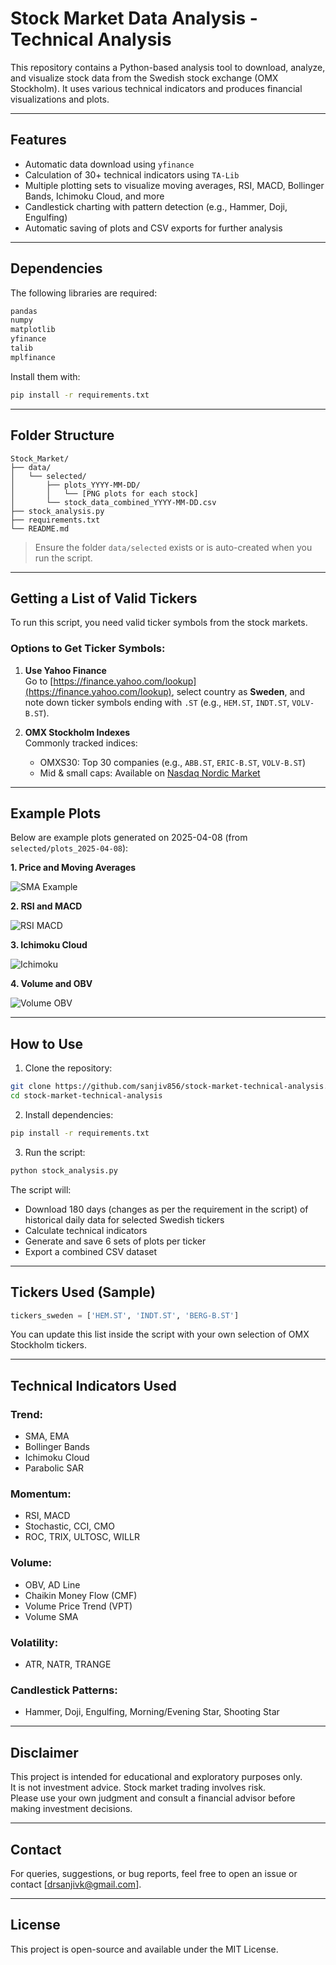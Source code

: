 # Stock Market Data Analysis - Technical Analysis

This repository contains a Python-based analysis tool to download, analyze, and visualize stock data from the Swedish stock exchange (OMX Stockholm). It uses various technical indicators and produces financial visualizations and plots.

---

## Features

- Automatic data download using `yfinance`
- Calculation of 30+ technical indicators using `TA-Lib`
- Multiple plotting sets to visualize moving averages, RSI, MACD, Bollinger Bands, Ichimoku Cloud, and more
- Candlestick charting with pattern detection (e.g., Hammer, Doji, Engulfing)
- Automatic saving of plots and CSV exports for further analysis

---

## Dependencies

The following libraries are required:

```bash
pandas
numpy
matplotlib
yfinance
talib
mplfinance
```

Install them with:

```bash
pip install -r requirements.txt
```

---

## Folder Structure

```
Stock_Market/
├── data/
│   └── selected/
│       ├── plots_YYYY-MM-DD/
│       │   └── [PNG plots for each stock]
│       └── stock_data_combined_YYYY-MM-DD.csv
├── stock_analysis.py
├── requirements.txt
└── README.md
```

> Ensure the folder `data/selected` exists or is auto-created when you run the script.

---

## Getting a List of Valid Tickers

To run this script, you need valid ticker symbols from the stock markets.

### Options to Get Ticker Symbols:

1. **Use Yahoo Finance**  
   Go to [https://finance.yahoo.com/lookup](https://finance.yahoo.com/lookup), select country as **Sweden**, and note down ticker symbols ending with `.ST` (e.g., `HEM.ST`, `INDT.ST`, `VOLV-B.ST`).

2. **OMX Stockholm Indexes**  
   Commonly tracked indices:
   - OMXS30: Top 30 companies (e.g., `ABB.ST`, `ERIC-B.ST`, `VOLV-B.ST`)
   - Mid & small caps: Available on [Nasdaq Nordic Market](https://www.nasdaqomxnordic.com/shares)

---

## Example Plots

Below are example plots generated on 2025-04-08 (from `selected/plots_2025-04-08`):

**1. Price and Moving Averages**

![SMA Example](selected/plots_2025-04-08/HEM.ST_plot_1_2025-04-08.png)

**2. RSI and MACD**

![RSI MACD](selected/plots_2025-04-08/HEM.ST_plot_2_2025-04-08.png)

**3. Ichimoku Cloud**

![Ichimoku](selected/plots_2025-04-08/HEM.ST_plot_4_2025-04-08.png)

**4. Volume and OBV**

![Volume OBV](selected/plots_2025-04-08/HEM.ST_plot_5_volume_2025-04-08.png)

---

## How to Use

1. Clone the repository:

```bash
git clone https://github.com/sanjiv856/stock-market-technical-analysis.git
cd stock-market-technical-analysis
```

2. Install dependencies:

```bash
pip install -r requirements.txt
```

3. Run the script:

```bash
python stock_analysis.py
```

The script will:
- Download 180 days (changes as per the requirement in the script) of historical daily data for selected Swedish tickers
- Calculate technical indicators
- Generate and save 6 sets of plots per ticker
- Export a combined CSV dataset

---

## Tickers Used (Sample)

```python
tickers_sweden = ['HEM.ST', 'INDT.ST', 'BERG-B.ST']
```
You can update this list inside the script with your own selection of OMX Stockholm tickers.

---

## Technical Indicators Used

### Trend:
- SMA, EMA
- Bollinger Bands
- Ichimoku Cloud
- Parabolic SAR

### Momentum:
- RSI, MACD
- Stochastic, CCI, CMO
- ROC, TRIX, ULTOSC, WILLR

### Volume:
- OBV, AD Line
- Chaikin Money Flow (CMF)
- Volume Price Trend (VPT)
- Volume SMA

### Volatility:
- ATR, NATR, TRANGE

### Candlestick Patterns:
- Hammer, Doji, Engulfing, Morning/Evening Star, Shooting Star

---

## Disclaimer

This project is intended for educational and exploratory purposes only.  
It is not investment advice. Stock market trading involves risk.  
Please use your own judgment and consult a financial advisor before making investment decisions.

---

## Contact

For queries, suggestions, or bug reports, feel free to open an issue or contact [drsanjivk@gmail.com].

---

## License

This project is open-source and available under the MIT License.
